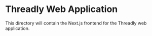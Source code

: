 # Threadly Web Application

This directory will contain the Next.js frontend for the Threadly web application.
